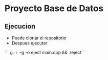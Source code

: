 # Proyecto Base de Datos

## Ejecucion

-   Puede clonar el repositorio
-   Despues ejecutar

´´´
g++ -g -o eject main.cpp && ./eject 
´´´

